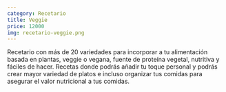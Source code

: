 ```yaml
---
category: Recetario
title: Veggie
price: 12000
img: recetario-veggie.png
---
```


Recetario con más de 20 variedades para incorporar a tu alimentación basada en plantas, veggie o vegana, fuente de proteína vegetal, nutritiva y fáciles de hacer.
Recetas donde podrás añadir tu toque personal y podrás crear mayor variedad de platos e incluso organizar tus comidas para asegurar el valor nutricional a tus comidas.
